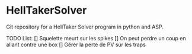 # HellTakerSolver

Git repository for a HellTaker Solver program in python and ASP.

TODO List:
[] Squelette meurt sur les spikes
[] On peut perdre un coup en allant contre une box
[] Gérer la perte de PV sur les traps